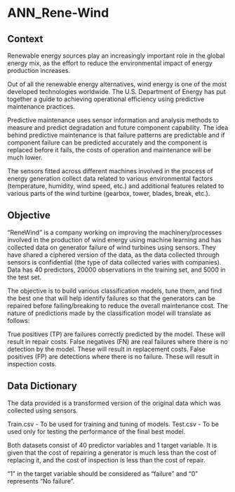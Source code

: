 # ANN_Rene-Wind

## Context
Renewable energy sources play an increasingly important role in the global energy mix, as the effort to reduce the environmental impact of energy production increases.

Out of all the renewable energy alternatives, wind energy is one of the most developed technologies worldwide. The U.S. Department of Energy has put together a guide to achieving operational efficiency using predictive maintenance practices.

Predictive maintenance uses sensor information and analysis methods to measure and predict degradation and future component capability. The idea behind predictive maintenance is that failure patterns are predictable and if component failure can be predicted accurately and the component is replaced before it fails, the costs of operation and maintenance will be much lower.

The sensors fitted across different machines involved in the process of energy generation collect data related to various environmental factors (temperature, humidity, wind speed, etc.) and additional features related to various parts of the wind turbine (gearbox, tower, blades, break, etc.).

## Objective
“ReneWind” is a company working on improving the machinery/processes involved in the production of wind energy using machine learning and has collected data on generator failure of wind turbines using sensors. They have shared a ciphered version of the data, as the data collected through sensors is confidential (the type of data collected varies with companies). Data has 40 predictors, 20000 observations in the training set, and 5000 in the test set.

The objective is to build various classification models, tune them, and find the best one that will help identify failures so that the generators can be repaired before failing/breaking to reduce the overall maintenance cost.
The nature of predictions made by the classification model will translate as follows:

  True positives (TP) are failures correctly predicted by the model. These will result in repair costs.
  False negatives (FN) are real failures where there is no detection by the model. These will result in replacement costs.
  False positives (FP) are detections where there is no failure. These will result in inspection costs.

## Data Dictionary

The data provided is a transformed version of the original data which was collected using sensors.

  Train.csv - To be used for training and tuning of models.
  Test.csv - To be used only for testing the performance of the final best model.

Both datasets consist of 40 predictor variables and 1 target variable.
It is given that the cost of repairing a generator is much less than the cost of replacing it, and the cost of inspection is less than the cost of repair.

“1” in the target variable should be considered as “failure” and “0” represents “No failure”.
